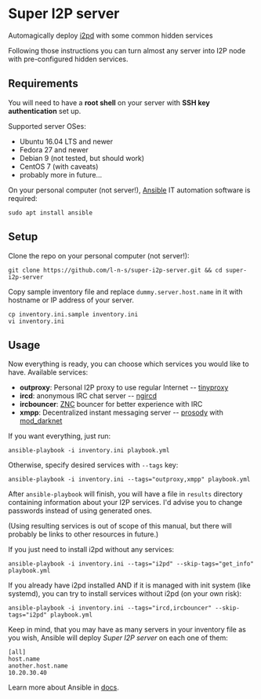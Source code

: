 # Super I2P server

Automagically deploy [i2pd](http://i2pd.website/) with some common hidden services

Following those instructions you can turn almost any server into I2P node with 
pre-configured hidden services.

## Requirements

You will need to have a **root shell** on your server with **SSH key authentication** set up. 

Supported server OSes:

- Ubuntu 16.04 LTS and newer
- Fedora 27 and newer
- Debian 9 (not tested, but should work)
- CentOS 7 (with caveats)
- probably more in future...

On your personal computer (not server!), [Ansible](https://ansible.com/) IT automation software is required:

    sudo apt install ansible

## Setup

Clone the repo on your personal computer (not server!):

    git clone https://github.com/l-n-s/super-i2p-server.git && cd super-i2p-server

Copy sample inventory file and replace `dummy.server.host.name` in it with 
hostname or IP address of your server.

    cp inventory.ini.sample inventory.ini
    vi inventory.ini

## Usage

Now everything is ready, you can choose which services you would like to have. Available services:

- **outproxy**: Personal I2P proxy to use regular Internet -- [tinyproxy](https://tinyproxy.github.io/)
- **ircd**: anonymous IRC chat server -- [ngircd](https://github.com/ngircd/ngircd)
- **ircbouncer**: [ZNC](https://znc.in/) bouncer for better experience with IRC
- **xmpp**: Decentralized instant messaging server  -- [prosody](https://prosody.im) with [mod\_darknet](https://github.com/majestrate/mod_darknet)

If you want everything, just run:

    ansible-playbook -i inventory.ini playbook.yml

Otherwise, specify desired services with `--tags` key:

    ansible-playbook -i inventory.ini --tags="outproxy,xmpp" playbook.yml

After `ansible-playbook` will finish, you will have a file in `results` directory
containing information about your I2P services. I'd advise you to change passwords instead of using generated ones.

(Using resulting services is out of scope of this manual, but there will probably be links to other resources in future.)

If you just need to install i2pd without any services:

    ansible-playbook -i inventory.ini --tags="i2pd" --skip-tags="get_info" playbook.yml

If you already have i2pd installed AND if it is managed with init system (like systemd),
you can try to install services without i2pd (on your own risk):

    ansible-playbook -i inventory.ini --tags="ircd,ircbouncer" --skip-tags="i2pd" playbook.yml
    
Keep in mind, that you may have as many servers in your inventory file as you wish, Ansible will deploy *Super I2P server* on each one of them:

    [all]
    host.name
    another.host.name
    10.20.30.40

Learn more about Ansible in [docs](https://docs.ansible.com/).

